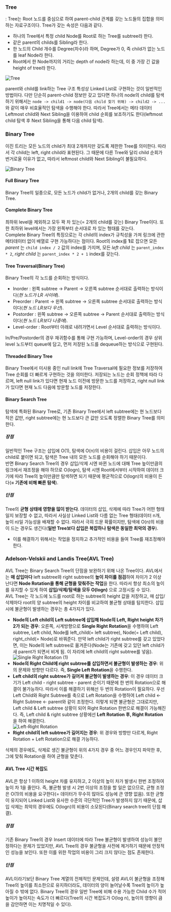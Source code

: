 ### Tree
: Tree는 Root 노드를 중심으로 하여 parent-child 관계를 갖는 노드들의 집합을 의미하는 자료구조이다. Tree가 갖는 속성은 다음과 같다.
*  하나의 Tree에서 특정 child Node를 Root로 하는 Tree를 subtree라 한다.
*  같은 parent의 childs를 Sibling라 한다.
*  한 노드의 Child 개수를 Degree(차수)라 하며, Degree가 0, 즉 child가 없는 노드를 leaf Node라 한다. 
*  Root에서 한 Node까지의 거리는 depth of node라 하는데, 이 중 가장 긴 값을 height of tree라 한다. 

![Tree](https://user-images.githubusercontent.com/86412960/147441927-d508a91e-cdd6-4b63-8870-28b1e8b428a1.png)<br>


parent와 child를 link하는 Tree 구조 특성상 Linked List로 구현하는 것이 일반적인 방법이다. 다만 단순히 parent-child 정보만 갖고 있다면 하나의 node의 child를 탐색하기 위해서는 `node -> child1 -> node(다음 child 찾기 위해) -> child2 -> ...`와 같이 매우 비효율적인 탐색을 수행해야 한다. 따라서 Tree에서는 메타 데이터 Leftmost child와 Next Sibling을 이용하여 child 순회를 보조하기도 한다(leftmost child 탐색 후 Next Sibling을 통해 다음 child 탐색).

### Binary Tree
이진 트리는 모든 노드의 child가 최대 2개까지만 갖도록 제한한 Tree를 의미한다. 따라서 각 child는 left, right child라 표현된다. 그 때문에 다른 Tree와 달리 child 순회가 번거로울 이유가 없고, 따라서 leftmost child와 Next Sibling이 불필요하다. 

![Binary Tree](https://user-images.githubusercontent.com/86412960/147441931-97ec5394-59db-4e36-a1f2-b6e9be72396c.png)<br>
#### Full Binary Tree
Binary Tree의 일종으로, 모든 노드가 child가 없거나, 2개의 child를 갖는 Binary Tree. 
#### Complete Binary Tree
최하위 level을 제외하고 모두 꽉 차 있는(= 2개의 child를 갖는) Binary Tree이다. 또한 최하위 level에서는 가장 왼쪽부터 순서대로 차 있는 형태를 갖는다. <br>
Complete Binary Tree의 특징으로는 각 child의 index가 규칙성을 가져 링크에 관한 메타데이터 없이 배열로 구현 가능하다는 점이다. Root의 index를 **1**로 잡으면 모든 _parent_ 는 `child index / 2` 값의 index를 가지며, 모든 _left child_ 는 `parent_index * 2`, _right child_ 는 `parent_index * 2 + 1` index를 갖는다.

#### Tree Traversal(Binary Tree)
Binary Tree의 각 노드를 순회하는 방식이다. 
*  Inorder : 왼쪽 subtree -> Parent -> 오른쪽 subtree 순서대로 출력하는 방식이다(_현 노드가 LR 사이에_).
*  Preorder : Parent -> 왼쪽 subtree -> 오른쪽 subtree 순서대로 출력하는 방식이다(_현 노드 LR보다 우선_).
*  Postorder : 왼쪽 subtree -> 오른쪽 subtree -> Parent 순서대로 출력하는 방식이다(_현 노드 LR보다 나중에_).
*  Level-order : Root부터 아래로 내려가면서 Level 순서대로 출력하는 방식이다. 

In/Pre/Postorder의 경우 재귀함수를 통해 구현 가능하며, Level-order의 경우 상위 level 노드부터 queue에 담고, 먼저 저장된 노드를 dequeue하는 방식으로 구현된다.
#### Threaded Binary Tree
Binary Tree에서 미사용 중인 null link에 Tree Traversal에 필요한 정보를 저장하여 Tree 순회를 더 빠르게 구현하는 것을 의미한다. 저장되는 노드는 순회 정책에 따라 다르며, left null link가 있다면 현재 노드 이전에 방문한 노드를 저장하고, right null link가 있다면 현재 노드 다음에 방문할 노드를 저장한다. 

#### Binary Search Tree
탐색에 특화된 Binary Tree로, 기존 Binary Tree에서 left subtree에는 현 노드보다 작은 값만, right subtree에는 현 노드보다 큰 값만 오도록 정렬한 Binary Tree를 의미한다. 
##### 장점
일반적인 Tree 구조는 삽입에 O(1), 탐색에 O(n)의 비용이 걸린다. 삽입은 아무 노드의 child로 붙이면 되고, 탐색은 Tree 내의 모든 노드를 순회해야 하기 때문이다.<br>
반면 Binary Search Tree의 경우 삽입/삭제 시엔 바뀐 노드에 대해 Tree 높이만큼의 링크에서 재조정을 해야 하므로 O(logn), 탐색 시엔 Root에서부터 시작하여 데이터 크기에 따라 Tree의 높이만큼만 탐색하면 되기 때문에 평균적으로 O(logn)의 비용이 든다(**= 기존에 비해 빠른 탐색**).
##### 단점
Tree의 **균형 상태에 영향을 많이 받는다**. 데이터의 삽입, 삭제에 따라 Tree가 어떤 형태일지 보장할 수 없고, 따라서 사실상 Linked List와 다름 없는 Tree 형태(데이터 n개, 높이 n)일 가능성을 배재할 수 없다. 따라서 극히 드문 확률이지만, 탐색에 O(n)의 비용이 드는 경우도 생긴다(**일반 Tree보다 삽입은 복잡하나 탐색은 동일한 최악의 경우**). 
*  이를 해결하기 위해서는 작업을 정지하고 추가적인 비용을 들여 Tree를 재조정해야 한다.

### Adelson-Velskii and Landis Tree(AVL Tree)
AVL Tree는 Binary Search Tree의 단점을 보완하기 위해 나온 Tree이다. AVL에서는 **매 삽입마다** left subtree와 right subtree의 **높이 차이를 점검**하여 차이가 2 이상 난다면 **Node Rotation을 통해 균형을 맞춰주는 작업**을 한다. 따라서 항상 최소의 높이를 유지할 수 있게 하여 **삽입/삭제/탐색을 모두 O(logn)** 으로 고정시킬 수 있다.<br>
AVL Tree는 각 노드에 노드를 root로 하는 subtree의 height 값을 저장하고, 매 삽입/삭제마다 root의 양 subtree의 height 차이를 비교하여 불균형 상태를 탐지한다. 삽입 시에 불균형이 발생하는 경우는 총 4가지가 있다.
*  **Node의 Left child의 Left subtree에 삽입해 Node의 Left, Right height 차가 2가 되는 경우**: 오른쪽, 시계방향으로 **Single Right Rotation**을 수행하여 Left subtree, Left child, Node를 left_child(= left subtree), Node(= Left child), right_child(= Node)로 바꿔준다. 만약 left child가 right subtree를 갖고 있었다면, 이는 Node의 left subtree로 옮겨준다(Node는 기존에 갖고 있던 left child가 새 parent가 되면서 비게 됨. 이 자리에 left child의 right subtree를 넣음). <br>
![Single Right Rotation (1)](https://user-images.githubusercontent.com/86412960/147445775-d9361b4e-4734-432d-8756-81e24e8ae669.png)<br>
*  **Node의 Right Child에 right subtree를 삽입하면서 불균형이 발생하는 경우**: 위의 문제와 방향만 다르다. 즉, **Single Left Rotation**을 수행한다.
*  **Left child의 right subtree가 길어져 불균형이 발생하는 경우**: 이 경우 데이터 크기가 Left child - right subtree - parent 순이기 때문에 한 번의 Rotation으로 해결이 불가능하다. 따라서 이를 해결하기 위해선 두 번의 Rotation이 필요하다. 우선 Left Child와 Right Subtree를 축으로 Left Rotation을 수행하여 Left child <- Right Subtree <- parent와 같이 조정한다. 이렇게 되면 불균형은 그대로지만, Left child & Left subtree 상황이 되어 Right Rotation 한번으로 해결이 가능해진다. 즉, Left child & right subtree 상황에선 **Left Rotation 후, Right Rotation**을 하여 해결한다.<br>
![Left-Right Rotation](https://user-images.githubusercontent.com/86412960/147446940-34b1d68b-2bb0-4008-8d15-cfa7276e0f88.png)<br>
*  **Right child의 left subtree가 길어지는 경우**: 위 경우와 방향만 다르게, Right Rotation + Left Rotation으로 해결 가능하다.

삭제의 경우에도, 삭제로 생긴 불균형이 위의 4가지 경우 중 어느 경우인지 파악한 후, 그에 맞춰 Rotation을 하여 균형을 맞춘다.
#### AVL Tree 시간 복잡도
AVL은 항상 1 이하의 height 차를 유지하고, 2 이상의 높이 차가 발생시 한번 조정하여 높이 차 1을 줄인다. 즉, 불균형 발생 시 2번 이상의 조정을 할 일은 없으므로, 균형 조정은 O(1)의 비용을 요구한다(= 데이터가 무수히 많아도 성능에 큰 영향 없음). 또한 균형이 유지되어 Linked List와 유사한 수준의 극단적인 Tree가 발생하지 않기 때문에, 삽입 삭제는 최악의 경우에도 O(logn)의 비용이 소모된다(Binary search tree의 단점 해결).
##### 장점
기존 Binary Tree의 경우 Insert 데이터에 따라 Tree 불균형이 발생하여 성능이 불안정하다는 문제가 있었지만, AVL Tree의 경우 불균형을 사전에 제거하기 때문에 안정적인 성능을 보인다. 또한 이를 위한 작업의 비용이 그리 크지 않다는 점도 존재한다.
##### 단점
AVL이라기보단 Binary Tree 계열의 전체적인 문제인데, 설령 AVL이 불균형을 조정해 Tree의 높이를 최소한으로 유지하더라도, 데이터의 양이 늘어날수록 Tree의 높이가 높아질 수 밖에 없다. Binary Tree의 경우 일반 Tree에 비해 수용 가능한 Child 수가 적어 높이가 높아지는 속도가 더 빠르다(Tree의 시간 복잡도가 O(log n), 높이의 영향이 큼을 감안하면 이는 치명적일 수 있다). 
